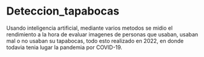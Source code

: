# Deteccion_tapabocas
Usando inteligencia artificial, mediante varios metodos se midio el rendimiento a la hora de evaluar imagenes de personas que usaban, usaban mal o no usaban su tapabocas, todo esto realizado en 2022, en donde todavia tenia lugar la pandemia por COVID-19.
